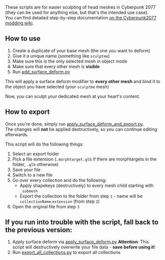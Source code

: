 These scripts are for easier sculpting of head meshes in Cyberpunk 2077 (they can be used for anything else, but that's the intended use case).  
You can find detailed step-by-step documentation [on the Cyberpunk2077 modding wiki](https://wiki.redmodding.org/cyberpunk-2077-modding/modding-guides/npcs/a-new-head-for-v#step-2-sculpting-prep).  

## How to use

1. Create a duplicate of your base mesh (the one you want to deform)
2. Give it a unique name (something like `sculptme`)
3. Make sure this is the only selected mesh in object mode
4. Make sure that every other mesh is **visible**
5. Run [add_surface_deform.py](https://github.com/manavortex/cyberpunk2077/python/sculpting_convenience/surface_deform/add_surface_deform.py)

This will apply a surface deform modifier to **every other mesh** and bind it to the object you have selected (your `sculptme` mesh)

Now, you can sculpt your dedicated mesh at your heart's content.

## How to export

Once you're done, simply run [apply_surface_deform_and_export.py](https://github.com/manavortex/cyberpunk2077/python/sculpting_convenience/surface_deform/apply_surface_deform_and_export.py).  
The changes will **not** be applied destructively, so you can continue editing afterwards.

This script will do the following things:
1. Select an export folder
2. Pick a file extension (`.morphtarget.glb` if there are morphtargets in the folder, `.glb` otherwise)
3. Save your file
4. Switch to a new file
5. Go over every collection and do the following:
   - Apply shapekeys (destructively) to every mesh child starting with `_submesh`
   - Export the collection to the folder from step `1` - name will be `collectionName`.`extension` (from step `2`)
8. Open the original file from step `3`

## If you run into trouble with the script, fall back to the previous version: 
1. Apply surface deform via [apply_surface_deform.py](https://github.com/manavortex/cyberpunk2077/python/sculpting_convenience/surface_deform/apply_surface_deform.py)
  **Attention**: This script will destructively overwrite your file data - **save before using it**!
2. Run [export_all_collections.py](https://github.com/manavortex/cyberpunk2077/blob/master/python/export_all_collections.py) to export all collections
